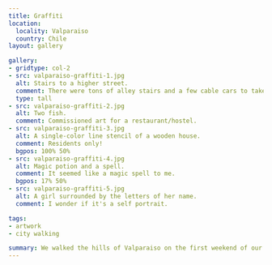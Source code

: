 ```yaml
---
title: Graffiti
location:
  locality: Valparaiso
  country: Chile
layout: gallery

gallery:
- gridtype: col-2
- src: valparaiso-graffiti-1.jpg
  alt: Stairs to a higher street.
  comment: There were tons of alley stairs and a few cable cars to take you up the really steep ones.
  type: tall
- src: valparaiso-graffiti-2.jpg
  alt: Two fish.
  comment: Commissioned art for a restaurant/hostel.
- src: valparaiso-graffiti-3.jpg
  alt: A single-color line stencil of a wooden house.
  comment: Residents only!
  bgpos: 100% 50%
- src: valparaiso-graffiti-4.jpg
  alt: Magic potion and a spell.
  comment: It seemed like a magic spell to me.
  bgpos: 17% 50%
- src: valparaiso-graffiti-5.jpg
  alt: A girl surrounded by the letters of her name.
  comment: I wonder if it's a self portrait.

tags:
- artwork
- city walking

summary: We walked the hills of Valparaiso on the first weekend of our trip to Chile, looking at all the street art.
---
```

